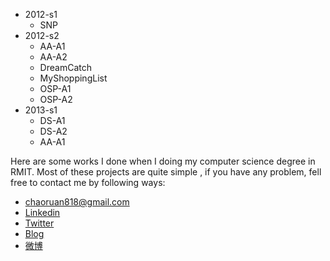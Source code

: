 * 2012-s1
	* SNP
* 2012-s2
	* AA-A1
	* AA-A2
	* DreamCatch
	* MyShoppingList
	* OSP-A1
	* OSP-A2
* 2013-s1
  * DS-A1
  * DS-A2
  * AA-A1


Here are some works I done when I doing my computer science degree in RMIT. Most of these projects are quite simple , if you have any problem, fell free to contact me by following ways:

* <chaoruan818@gmail.com>
* [Linkedin](http://lnkd.in/_YVFRm)
* [Twitter](https://twitter.com/chaoruan)
* [Blog](rcgary.github.io)
* [微博](http://weibo.com/rcgary)
